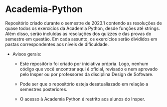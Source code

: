 # Academia-Python
Repositório criado durante o semestre de 2023.1 contendo as resoluções de quase todos os exercícios da Academia Python, desde funções até strings. Além disso, serão incluídas as resoluções dos quizzes e das provas do semestre em questão.
Em cada assunto, os exercícios serão divididos em pastas correspondentes aos níveis de dificuldade. 

- Avisos gerais:
    
    - Este repositório foi criado por iniciativa própria. Logo, nenhum código que você encontrar aqui é oficial, revisado e nem aprovado pelo Insper ou por professores da disciplina Design de Software.

    - Pode ser que o repositório esteja desatualiazado em relação a semestres posteriores.
    
    - O acesso à Academia Python é restrito aos alunos do Insper.